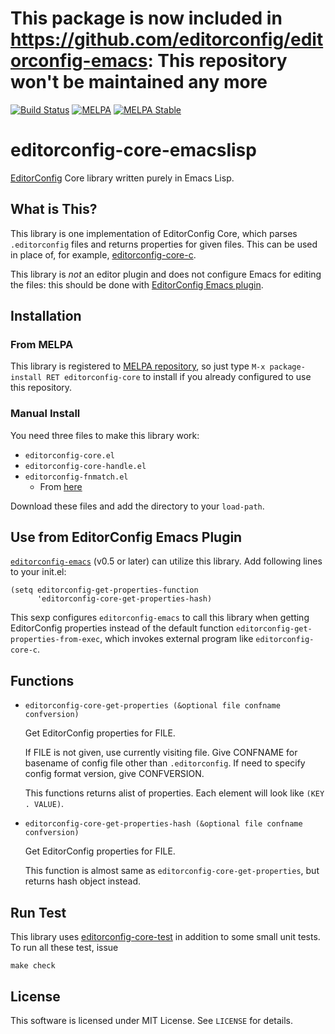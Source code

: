 # This package is now included in https://github.com/editorconfig/editorconfig-emacs: This repository won't be maintained any more #



[![Build Status](https://travis-ci.org/10sr/editorconfig-core-emacslisp.svg)](https://travis-ci.org/10sr/editorconfig-core-emacslisp)
[![MELPA](https://melpa.org/packages/editorconfig-core-badge.svg)](https://melpa.org/#/editorconfig-core)
[![MELPA Stable](https://stable.melpa.org/packages/editorconfig-core-badge.svg)](https://stable.melpa.org/#/editorconfig-core)



editorconfig-core-emacslisp
============================

[EditorConfig](http://editorconfig.org/) Core library written purely in Emacs
Lisp.


What is This?
---------------

This library is one implementation of EditorConfig Core, which parses
`.editorconfig` files and returns properties for given files.
This can be used in place of, for example,
[editorconfig-core-c](https://github.com/editorconfig/editorconfig-core-c).

This library is *not* an editor plugin and does not configure Emacs for editing
the files: this should be done with
[EditorConfig Emacs plugin](https://github.com/editorconfig/editorconfig-emacs).



Installation
-------------


### From MELPA ###

This library is registered to [MELPA repository](http://melpa.org), so just
type `M-x package-install RET editorconfig-core` to install if you already
configured to use this repository.


### Manual Install ###

You need three files to make this library work:

* `editorconfig-core.el`
* `editorconfig-core-handle.el`
* `editorconfig-fnmatch.el`
  * From [here](https://github.com/10sr/editorconfig-fnmatch-el)

Download these files and add the directory to your `load-path`.



Use from EditorConfig Emacs Plugin
----------------------------------

[`editorconfig-emacs`](https://github.com/editorconfig/editorconfig-emacs)
(v0.5 or later) can utilize this library.
Add following lines to your init.el:

    (setq editorconfig-get-properties-function
          'editorconfig-core-get-properties-hash)

This sexp configures `editorconfig-emacs` to call this library when getting
EditorConfig properties instead of the default function
 `editorconfig-get-properties-from-exec`, which invokes external program
like `editorconfig-core-c`.





Functions
--------

* `editorconfig-core-get-properties (&optional file confname confversion)`

  Get EditorConfig properties for FILE.

  If FILE is not given, use currently visiting file.
Give CONFNAME for basename of config file other than `.editorconfig`.
If need to specify config format version, give CONFVERSION.

  This functions returns alist of properties. Each element will look like
`(KEY . VALUE)`.

* `editorconfig-core-get-properties-hash (&optional file confname confversion)`

  Get EditorConfig properties for FILE.

  This function is almost same as `editorconfig-core-get-properties`, but
returns hash object instead.



Run Test
---------

This library uses [editorconfig-core-test](https://github.com/editorconfig/editorconfig-core-test) in addition to
some small unit tests.
To run all these test, issue

    make check


License
---------

This software is licensed under MIT License. See `LICENSE` for details.
